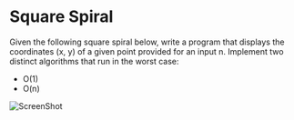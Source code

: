 Square Spiral
============

Given the following square spiral below, write a program that displays the coordinates (x, y) of a given point provided for an input n. Implement two distinct algorithms that run in the worst case: 
- O(1)
- O(n)

![ScreenShot](https://raw.github.com/kessiler/squareSpiral/master/squareExample.png)



